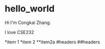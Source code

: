 # hello_world

Hi I'm Congkai Zhang.

I love CSE232


*item 1
*item 2
  **item2a
#headers
##headers
